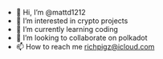 - 👋 Hi, I’m @mattd1212
- 👀 I’m interested in crypto projects
- 🌱 I’m currently learning coding
- 💞️ I’m looking to collaborate on polkadot
- 📫 How to reach me richpigz@icloud.com

<!---
mattd1212/mattd1212 is a ✨ special ✨ repository because its `README.md` (this file) appears on your GitHub profile.
You can click the Preview link to take a look at your changes.
--->
